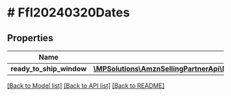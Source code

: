 # # FfI20240320Dates

## Properties

Name | Type | Description | Notes
------------ | ------------- | ------------- | -------------
**ready_to_ship_window** | [**\MPSolutions\AmznSellingPartnerApi\Models\FulfillmentInbound20240320\FfI20240320Window**](FfI20240320Window.md) |  | [optional]

[[Back to Model list]](../../README.md#models) [[Back to API list]](../../README.md#endpoints) [[Back to README]](../../README.md)
